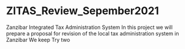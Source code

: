 # ZITAS_Review_Sepember2021
Zanzibar Integrated Tax Administration System
In this project we will prepare a proposal for revision of the local tax administration system in Zanzibar
We keep Try two


